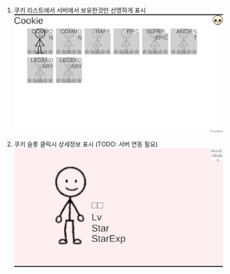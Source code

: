 1. 쿠키 리스트에서 서버에서 보유한것만 선명하게 표시
![poster](./img/2025-11-01_1.png)

2. 쿠키 슬롯 클릭시 상세정보 표시 (TODO: 서버 연동 필요)
![poster](./img/2025-11-01_2.png)